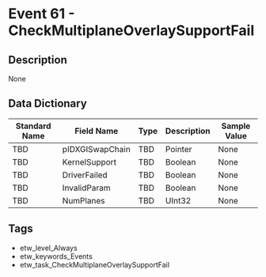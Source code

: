 # Event 61 - CheckMultiplaneOverlaySupportFail

## Description
None

## Data Dictionary
|Standard Name|Field Name|Type|Description|Sample Value|
|---|---|---|---|---|
|TBD|pIDXGISwapChain|TBD|Pointer|None|None|
|TBD|KernelSupport|TBD|Boolean|None|None|
|TBD|DriverFailed|TBD|Boolean|None|None|
|TBD|InvalidParam|TBD|Boolean|None|None|
|TBD|NumPlanes|TBD|UInt32|None|None|

## Tags
* etw_level_Always
* etw_keywords_Events
* etw_task_CheckMultiplaneOverlaySupportFail